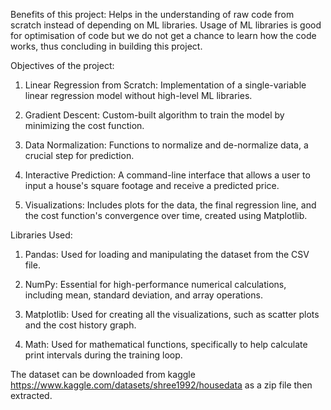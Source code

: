 Benefits of this project:
Helps in the understanding of raw code from scratch instead of depending on ML libraries. Usage of ML libraries is good for optimisation of code but we do not get a chance to learn how the code works, thus concluding in building this project. 

Objectives of the project:

1) Linear Regression from Scratch: Implementation of a single-variable linear regression model without high-level ML libraries.

2) Gradient Descent: Custom-built algorithm to train the model by minimizing the cost function.

3) Data Normalization: Functions to normalize and de-normalize data, a crucial step for prediction.

4) Interactive Prediction: A command-line interface that allows a user to input a house's square footage and receive a predicted price.

5) Visualizations: Includes plots for the data, the final regression line, and the cost function's convergence over time, created using Matplotlib.

Libraries Used:

1) Pandas: Used for loading and manipulating the dataset from the CSV file.

2) NumPy: Essential for high-performance numerical calculations, including mean, standard deviation, and array operations.

3) Matplotlib: Used for creating all the visualizations, such as scatter plots and the cost history graph.

4) Math: Used for mathematical functions, specifically to help calculate print intervals during the training loop.

The dataset can be downloaded from kaggle https://www.kaggle.com/datasets/shree1992/housedata as a zip file then extracted.
